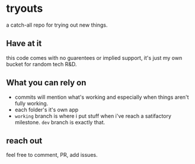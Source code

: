 # tryouts
a catch-all repo for trying out new things. 

## Have at it
this code comes with no guarentees or implied support, it's just my own bucket for random tech R&D.

## What you can rely on
- commits will mention what's working and especially when things aren't fully working.
- each folder's it's own app
- `working` branch is where i put stuff when i've reach a satifactory milestone. `dev` branch is exactly that.

## reach out
feel free to comment, PR, add issues.
